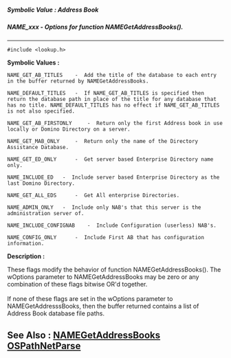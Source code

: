 ##### Symbolic Value : Address Book
##### NAME_xxx - Options for function NAMEGetAddressBooks().
---
```
#include <lookup.h>
```

**Symbolic Values :**

	NAME_GET_AB_TITLES	  -  Add the title of the database to each entry in the buffer returned by NAMEGetAddressBooks.

	NAME_DEFAULT_TITLES	  -  If NAME_GET_AB_TITLES is specified then return the database path in place of the title for any database that has no title. NAME_DEFAULT_TITLES has no effect if NAME_GET_AB_TITLES is not also specified.

	NAME_GET_AB_FIRSTONLY	  -  Return only the first Address book in use locally or Domino Directory on a server.

	NAME_GET_MAB_ONLY	  -  Return only the name of the Directory Assistance Database.

	NAME_GET_ED_ONLY	  -  Get server based Enterprise Directory name only.

	NAME_INCLUDE_ED	  -  Include server based Enterprise Directory as the last Domino Directory.

	NAME_GET_ALL_EDS	  -  Get All enterprise Directories.

	NAME_ADMIN_ONLY	  -  Include only NAB's that this server is the administration server of.

	NAME_INCLUDE_CONFIGNAB	  -  Include Configuration (userless) NAB's.

	NAME_CONFIG_ONLY	  -  Include First AB that has configuration information.


**Description :**

These flags modify the behavior of function NAMEGetAddressBooks(). The wOptions parameter to NAMEGetAddressBooks may be zero or any combination of these flags bitwise  OR'd together.<br>
<br>
If none of these flags are set in the wOptions parameter to NAMEGetAddresssBooks, then the buffer returned contains a list of Address Book database file paths.


**See Also :**
[NAMEGetAddressBooks](/domino-c-api-docs/reference/Func/NAMEGetAddressBooks)
[OSPathNetParse](/domino-c-api-docs/reference/Func/OSPathNetParse)
---
